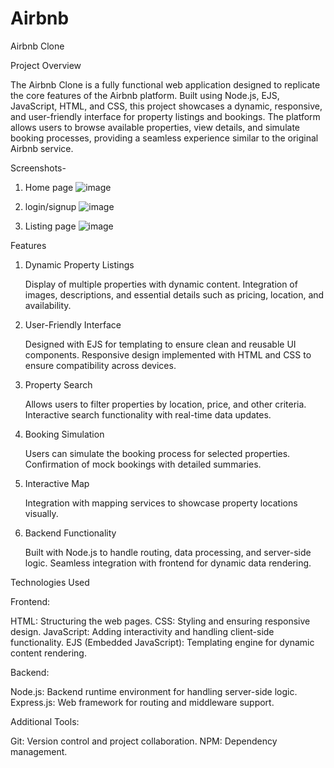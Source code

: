 # Airbnb
Airbnb Clone

Project Overview

The Airbnb Clone is a fully functional web application designed to replicate the core features of the Airbnb platform. Built using Node.js, EJS, JavaScript, HTML, and CSS, this project showcases a dynamic, responsive, and user-friendly interface for property listings and bookings. The platform allows users to browse available properties, view details, and simulate booking processes, providing a seamless experience similar to the original Airbnb service.


Screenshots-
1. Home page
   ![image](https://github.com/user-attachments/assets/4ab6fe7e-05a0-4494-a088-f21acea700bb)

2. login/signup
   ![image](https://github.com/user-attachments/assets/82eeeee0-303d-4c3b-a051-0bbd85d5b7d3)

3. Listing page
   ![image](https://github.com/user-attachments/assets/07940dd3-f89f-4c4b-861e-05be21119534)



Features

1. Dynamic Property Listings
   
      Display of multiple properties with dynamic content.
      Integration of images, descriptions, and essential details such as pricing, location, and availability.

3. User-Friendly Interface
   
      Designed with EJS for templating to ensure clean and reusable UI components.
      Responsive design implemented with HTML and CSS to ensure compatibility across devices.

5. Property Search
   
      Allows users to filter properties by location, price, and other criteria.
      Interactive search functionality with real-time data updates.

6. Booking Simulation
   
      Users can simulate the booking process for selected properties.
      Confirmation of mock bookings with detailed summaries.

7. Interactive Map
    
      Integration with mapping services to showcase property locations visually.

8. Backend Functionality
   
      Built with Node.js to handle routing, data processing, and server-side logic.
      Seamless integration with frontend for dynamic data rendering.



Technologies Used

Frontend:

HTML: Structuring the web pages.
CSS: Styling and ensuring responsive design.
JavaScript: Adding interactivity and handling client-side functionality.
EJS (Embedded JavaScript): Templating engine for dynamic content rendering.



Backend:

Node.js: Backend runtime environment for handling server-side logic.
Express.js: Web framework for routing and middleware support.

Additional Tools:

Git: Version control and project collaboration.
NPM: Dependency management.
